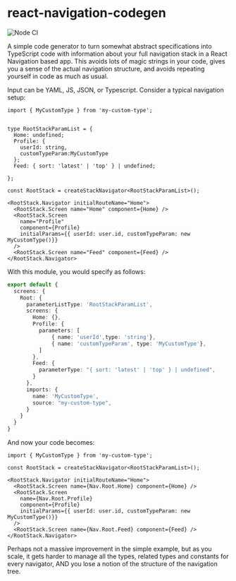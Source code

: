 react-navigation-codegen
========================

![Node CI](https://github.com/gas-buddy/react-navigation-codegen/workflows/Node%20CI/badge.svg)

A simple code generator to turn somewhat abstract specifications into TypeScript code with information about your full navigation stack in a React Navigation based app. This avoids lots of magic strings in your code, gives you a sense of the actual navigation structure, and avoids repeating yourself in code as much as usual.

Input can be YAML, JS, JSON, or Typescript. Consider a typical navigation setup:

```tsx
import { MyCustomType } from 'my-custom-type';


type RootStackParamList = {
  Home: undefined;
  Profile: { 
    userId: string, 
    customTypeParam:MyCustomType 
  };
  Feed: { sort: 'latest' | 'top' } | undefined;
  
};

const RootStack = createStackNavigator<RootStackParamList>();

<RootStack.Navigator initialRouteName="Home">
  <RootStack.Screen name="Home" component={Home} />
  <RootStack.Screen
    name="Profile"
    component={Profile}
    initialParams={{ userId: user.id, customTypeParam: new MyCustomType()}}
  />
  <RootStack.Screen name="Feed" component={Feed} />
</RootStack.Navigator>
```

With this module, you would specify as follows:

```ts
export default {
  screens: {
    Root: {
      parameterListType: 'RootStackParamList',
      screens: {
        Home: {},
        Profile: {
          parameters: [
              { name: 'userId',type: 'string'}, 
              { name: 'customTypeParam', type: 'MyCustomType'},
          ]
        },
        Feed: {
          parameterType: "{ sort: 'latest' | 'top' } | undefined",
        }
      },
      imports: {
        name: 'MyCustomType',
        source: "my-custom-type",
      }
    }
  }
}
```

And now your code becomes:

```tsx
import { MyCustomType } from 'my-custom-type';

const RootStack = createStackNavigator<RootStackParamList>();

<RootStack.Navigator initialRouteName="Home">
  <RootStack.Screen name={Nav.Root.Home} component={Home} />
  <RootStack.Screen
    name={Nav.Root.Profile}
    component={Profile}
    initialParams={{ userId: user.id, customTypeParam: new MyCustomType()}}
  />
  <RootStack.Screen name={Nav.Root.Feed} component={Feed} />
</RootStack.Navigator>
```

Perhaps not a massive improvement in the simple example, but as you scale, it gets harder to manage all the types, related types and constants for every navigator, AND you lose a notion of the structure of the navigation tree.
